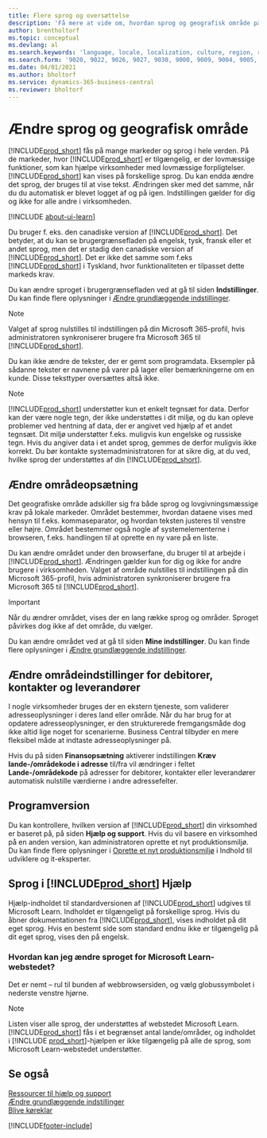 ```yaml
---
title: Flere sprog og oversættelse
description: 'Få mere at vide om, hvordan sprog og geografisk område påvirker din oplevelse i Business Central. Skift sproget i brugergrænsefladen ved at gå til siden Indstillinger.'
author: brentholtorf
ms.topic: conceptual
ms.devlang: al
ms.search.keywords: 'language, locale, localization, culture, region, regional settings'
ms.search.form: '9020, 9022, 9026, 9027, 9030, 9000, 9009, 9004, 9005, 9024, 9006, 9007, 9010, 9016, 9017'
ms.date: 04/01/2021
ms.author: bholtorf
ms.service: dynamics-365-business-central
ms.reviewer: bholtorf
---
```

# Ændre sprog og geografisk område

[!INCLUDE[prod_short](includes/prod_short.md)] fås på mange markeder og sprog i hele verden. På de markeder, hvor [!INCLUDE[prod_short](includes/prod_short.md)] er tilgængelig, er der lovmæssige funktioner, som kan hjælpe virksomheder med lovmæssige forpligtelser. [!INCLUDE[prod_short](includes/prod_short.md)] kan vises på forskellige sprog. Du kan endda ændre det sprog, der bruges til at vise tekst. Ændringen sker med det samme, når du du automatisk er blevet logget af og på igen. Indstillingen gælder for dig og ikke for alle andre i virksomheden.  

[!INCLUDE [about-ui-learn](includes/about-ui-learn.md)]

Du bruger f. eks. den canadiske version af [!INCLUDE[prod_short](includes/prod_short.md)]. Det betyder, at du kan se brugergrænsefladen på engelsk, tysk, fransk eller et andet sprog, men det er stadig den canadiske version af [!INCLUDE[prod_short](includes/prod_short.md)]. Det er ikke det samme som f.eks [!INCLUDE[prod_short](includes/prod_short.md)] i Tyskland, hvor funktionaliteten er tilpasset dette markeds krav.  

Du kan ændre sproget i brugergrænsefladen ved at gå til siden **Indstillinger**. Du kan finde flere oplysninger i [Ændre grundlæggende indstillinger](ui-change-basic-settings.md#language). 

> [!NOTE]  
> Valget af sprog nulstilles til indstillingen på din Microsoft 365-profil, hvis administratoren synkroniserer brugere fra Microsoft 365 til [!INCLUDE[prod_short](includes/prod_short.md)].

Du kan ikke ændre de tekster, der er gemt som programdata. Eksempler på sådanne tekster er navnene på varer på lager eller bemærkningerne om en kunde. Disse teksttyper oversættes altså ikke.  

> [!NOTE]  
> [!INCLUDE[prod_short](includes/prod_short.md)] understøtter kun et enkelt tegnsæt for data. Derfor kan der være nogle tegn, der ikke understøttes i dit miljø, og du kan opleve problemer ved hentning af data, der er angivet ved hjælp af et andet tegnsæt. Dit miljø understøtter f.eks. muligvis kun engelske og russiske tegn. Hvis du angiver data i et andet sprog, gemmes de derfor muligvis ikke korrekt. Du bør kontakte systemadministratoren for at sikre dig, at du ved, hvilke sprog der understøttes af din [!INCLUDE[prod_short](includes/prod_short.md)].  

## Ændre områdeopsætning

Det geografiske område adskiller sig fra både sprog og lovgivningsmæssige krav på lokale markeder. Området bestemmer, hvordan dataene vises med hensyn til f.eks. kommaseparator, og hvordan teksten justeres til venstre eller højre. Området bestemmer også nogle af systemelementerne i browseren, f.eks. handlingen til at oprette en ny vare på en liste.  

Du kan ændre området under den browserfane, du bruger til at arbejde i [!INCLUDE[prod_short](includes/prod_short.md)]. Ændringen gælder kun for dig og ikke for andre brugere i virksomheden.  Valget af område nulstilles til indstillingen på din Microsoft 365-profil, hvis administratoren synkroniserer brugere fra Microsoft 365 til [!INCLUDE[prod_short](includes/prod_short.md)].

> [!IMPORTANT]  
> Når du ændrer området, vises der en lang række sprog og områder. Sproget påvirkes dog ikke af det område, du vælger.  

Du kan ændre området ved at gå til siden **Mine indstillinger**. Du kan finde flere oplysninger i [Ændre grundlæggende indstillinger](ui-change-basic-settings.md).  

## Ændre områdeindstillinger for debitorer, kontakter og leverandører

I nogle virksomheder bruges der en ekstern tjeneste, som validerer adresseoplysninger i deres land eller område. Når du har brug for at opdatere adresseoplysninger, er den strukturerede fremgangsmåde dog ikke altid lige noget for scenarierne. Business Central tilbyder en mere fleksibel måde at indtaste adresseoplysninger på.

Hvis du på siden **Finansopsætning** aktiverer indstillingen **Kræv lande-/områdekode i adresse** til/fra vil ændringer i feltet **Lande-/områdekode** på adresser for debitorer, kontakter eller leverandører automatisk nulstille værdierne i andre adressefelter.

## Programversion

Du kan kontrollere, hvilken version af [!INCLUDE[prod_short](includes/prod_short.md)] din virksomhed er baseret på, på siden **Hjælp og support**. Hvis du vil basere en virksomhed på en anden version, kan administratoren oprette et nyt produktionsmiljø. Du kan finde flere oplysninger i [Oprette et nyt produktionsmiljø](/dynamics365/business-central/dev-itpro/administration/tenant-admin-center-environments#create-a-new-production-environment) i Indhold til udviklere og it-eksperter.  

## Sprog i [!INCLUDE[prod_short](includes/prod_short.md)] Hjælp

Hjælp-indholdet til standardversionen af [!INCLUDE[prod_short](includes/prod_short.md)] udgives til Microsoft Learn. Indholdet er tilgængeligt på forskellige sprog. Hvis du åbner dokumentationen fra [!INCLUDE[prod_short](includes/prod_short.md)], vises indholdet på dit eget sprog. Hvis en bestemt side som standard endnu ikke er tilgængelig på dit eget sprog, vises den på engelsk.

### Hvordan kan jeg ændre sproget for Microsoft Learn-webstedet?

Det er nemt – rul til bunden af webbrowsersiden, og vælg globussymbolet i nederste venstre hjørne.

> [!NOTE]  
> Listen viser alle sprog, der understøttes af webstedet Microsoft Learn. [!INCLUDE[prod_short](includes/prod_short.md)] fås i et begrænset antal lande/områder, og indholdet i [!INCLUDE [prod_short](includes/prod_short.md)]-hjælpen er ikke tilgængelig på alle de sprog, som Microsoft Learn-webstedet understøtter.

## Se også

[Ressourcer til hjælp og support](product-help-and-support.md)  
[Ændre grundlæggende indstillinger](ui-change-basic-settings.md)  
[Blive køreklar](ui-get-ready-business.md)  


[!INCLUDE[footer-include](includes/footer-banner.md)]